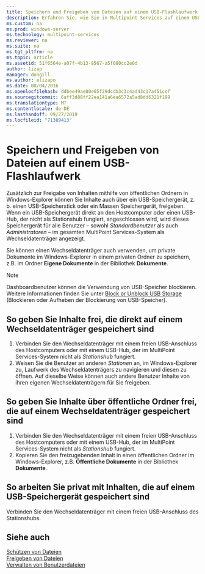 ```yaml
---
title: Speichern und Freigeben von Dateien auf einem USB-Flashlaufwerk
description: Erfahren Sie, wie Sie in Multipoint Services auf einem USB-Speicherstick speichern.
ms.custom: na
ms.prod: windows-server
ms.technology: multipoint-services
ms.reviewer: na
ms.suite: na
ms.tgt_pltfrm: na
ms.topic: article
ms.assetid: 51f6564e-a07f-4b13-8567-a5f080cc2e0d
author: lizap
manager: dongill
ms.author: elizapo
ms.date: 08/04/2016
ms.openlocfilehash: ddbee49ae80e65f29dcdb3c3c4ad43c17a451ccf
ms.sourcegitcommit: 6aff3d88ff22ea141a6ea6572a5ad8dd6321f199
ms.translationtype: MT
ms.contentlocale: de-DE
ms.lasthandoff: 09/27/2019
ms.locfileid: "71389413"
---
```

# <a name="save-and-share-files-on-a-usb-flash-drive"></a>Speichern und Freigeben von Dateien auf einem USB-Flashlaufwerk
Zusätzlich zur Freigabe von Inhalten mithilfe von öffentlichen Ordnern in Windows-Explorer können Sie Inhalte auch über ein USB-Speichergerät, z. b. einen USB-Speicherstick oder ein Massen Speichergerät, freigeben. Wenn ein USB-Speichergerät direkt an den Hostcomputer oder einen USB-Hub, der nicht als Stationshub fungiert, angeschlossen wird, wird dieses Speichergerät für alle Benutzer – sowohl *Standardbenutzer* als auch *Administratoren* – im gesamten MultiPoint Services-System als Wechseldatenträger angezeigt.  
  
Sie können einen Wechseldatenträger auch verwenden, um private Dokumente im Windows-Explorer in einem privaten Ordner zu speichern, z.B. im Ordner **Eigene Dokumente** in der Bibliothek **Dokumente**.  
  
 > [!NOTE]  
 > Dashboardbenutzer können die Verwendung von USB-Speicher blockieren. Weitere Informationen finden Sie unter [Block or Unblock USB Storage](Block-or-Unblock-USB-Storage.md) (Blockieren oder Aufheben der Blockierung von USB-Speicher).  
  
## <a name="to-share-content-that-is-stored-directly-on-a-removable-storage-device"></a>So geben Sie Inhalte frei, die direkt auf einem Wechseldatenträger gespeichert sind  
  
1.  Verbinden Sie den Wechseldatenträger mit einem freien USB-Anschluss des Hostcomputers oder mit einem USB-Hub, der im MultiPoint Services-System nicht als *Stationshub* fungiert.  
2.  Weisen Sie die Benutzer an anderen *Stationen* an, im Windows-Explorer zu, Laufwerk des Wechseldatenträgers zu navigieren und diesen zu öffnen. Auf dieselbe Weise können auch andere Benutzer Inhalte von ihren eigenen Wechseldatenträgern für Sie freigeben.  
  
## <a name="to-share-content-that-is-stored-on-a-removable-storage-device-by-using-public-folders"></a>So geben Sie Inhalte über öffentliche Ordner frei, die auf einem Wechseldatenträger gespeichert sind  
  
1.  Verbinden Sie den Wechseldatenträger mit einem freien USB-Anschluss des Hostcomputers oder mit einem USB-Hub, der im MultiPoint Services-System nicht als *Stationshub* fungiert.  
2.  Kopieren Sie den freizugebenden Inhalt in einen öffentlichen Ordner im Windows-Explorer, z.B. **Öffentliche Dokumente** in der Bibliothek **Dokumente**.  
  
## <a name="to-privately-work-with-content-that-is-stored-on-a-usb-storage-device"></a>So arbeiten Sie privat mit Inhalten, die auf einem USB-Speichergerät gespeichert sind  
  
Verbinden Sie den Wechseldatenträger mit einem freien USB-Anschluss des Stationshubs.  
  
## <a name="see-also"></a>Siehe auch  
[Schützen von Dateien](Keep-Files-Private.md)  
[Freigeben von Dateien](Share-Files.md)  
[Verwalten von Benutzerdateien](Manage-User-Files.md)